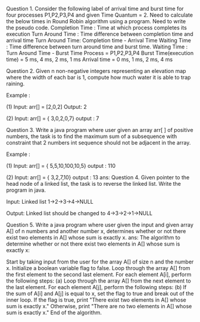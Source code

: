 Question 1. Consider the following label of arrival time and burst time for four processes P1,P2,P3,P4 and given Time Quantum = 2.
Need to calculate the below times in Round Robin algorithm using a program. Need to write the pseudo code.
Completion Time : Time at which process completes its execution
Turn Around Time : Time difference between completion time and arrival time
Turn Around Time: Completion time - Arrival Time
Waiting Time : Time difference between turn around time and burst time.
Waiting Time : Turn Around Time - Burst Time
Process = P1,P2,P3,P4
Burst Time(execution time) = 5 ms, 4 ms, 2 ms, 1 ms
Arrival time = 0 ms, 1 ms, 2 ms, 4 ms

Question 2. Given n non-negative integers representing an elevation map where the width of each bar is 1, compute how much water it is able to trap raining.

Example :

(1) Input: arr[] = [2,0,2]
Output: 2

(2) Input: arr[] = { 3,0,2,0,7}
output : 7

Question 3. Write a java program where user given an array arr[ ] of positive numbers, the task is to find the maximum sum of a subsequence with constraint that 2 numbers int sequence should not be adjacent in the array.

Example :

(1) Input: arr[] = { 5,5,10,100,10,5}
output : 110

(2) Input: arr[] = { 3,2,7,10}
output : 13
ans: 
Question 4. Given pointer to the head node of a linked list, the task is to reverse the linked list. Write the program in java.

Input: Linked list 1->2->3->4->NULL

Output: Linked list should be changed to
4->3->2->1->NULL

Question 5. Write a java program where user given the input and given array A[] of n numbers and another number x, determines whether or not there exist two elements in A[] whose sum is exactly x.
ans: The algorithm to determine whether or not there exist two elements in A[] whose sum is exactly x:

Start by taking input from the user for the array A[] of size n and the number x.
Initialize a boolean variable flag to false.
Loop through the array A[] from the first element to the second last element. For each element A[i], perform the following steps:
(a) Loop through the array A[] from the next element to the last element. For each element A[j], perform the following steps:
(b) If the sum of A[i] and A[j] is equal to x, set the flag to true and break out of the inner loop.
If the flag is true, print "There exist two elements in A[] whose sum is exactly x."
Otherwise, print "There are no two elements in A[] whose sum is exactly x."
End of the algorithm.
